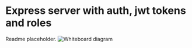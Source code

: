 # Express server with auth, jwt tokens and roles

Readme placeholder.
![Whiteboard diagram](whiteboard-explaination.png)
